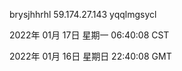 brysjhhrhl 59.174.27.143 yqqlmgsycl

2022年 01月 17日 星期一 06:40:08 CST

2022年 01月 16日 星期日 22:40:08 GMT

